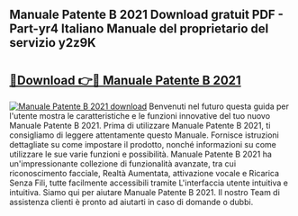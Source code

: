 ## Manuale Patente B 2021 Download gratuit PDF - Part-yr4 Italiano Manuale del proprietario del servizio y2z9K

# <h2><a href="http://dfffngx.blite.top/?on=Manuale+Patente+B+2021">🔗Download 👉🔴 Manuale Patente B 2021</a></h2>

[![Manuale Patente B 2021 download](https://i.imgur.com/lujVjoI.png)](http://dfffngx.blite.top/?on=Manuale+Patente+B+2021)
Benvenuti nel futuro questa guida per l'utente mostra le caratteristiche e le funzioni innovative del tuo nuovo Manuale Patente B 2021. Prima di utilizzare Manuale Patente B 2021, ti consigliamo di leggere attentamente questo Manuale. Fornisce istruzioni dettagliate su come impostare il prodotto, nonché informazioni su come utilizzare le sue varie funzioni e possibilità. Manuale Patente B 2021 ha un'impressionante collezione di funzionalità avanzate, tra cui riconoscimento facciale, Realtà Aumentata, attivazione vocale e Ricarica Senza Fili, tutte facilmente accessibili tramite L'interfaccia utente intuitiva e intuitiva. Siamo qui per aiutare Manuale Patente B 2021. Il nostro Team di assistenza clienti è pronto ad aiutarti in caso di domande o dubbi.
